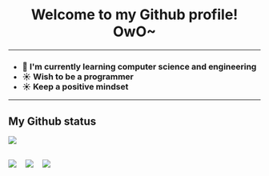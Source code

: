 <h1 align="center">
 Welcome to my Github profile! OwO~
</h1>

---

<h3>
  
- 🌱 I'm currently learning computer science and engineering
- ☀️ Wish to be a programmer
- ☀️ Keep a positive mindset 
</h3>

---

## My Github status
<a href="https://github.com/Aphrosmeteorite/Aphrosmeteorite">
  <img align="center" src="https://github-readme-stats.vercel.app/api?username=Aphrosmeteorite&show_icons=true&theme=tokyonight" />  
</a>
<br><br>

[![](https://img.shields.io/badge/windows-11-292e33c?style=flat-square&logo=windows&logoColor=ffffff)](http://www.w3.org/2000/svg/)&emsp;
![](https://img.shields.io/badge/cplusplus-C%2B%2B?style=flat-square&logo=C%2B%2B&label=C%2B%2B&labelColor=%230000CD&color=%23FFBB00
)&emsp;
![](https://img.shields.io/badge/python-Python?style=flat-square&logo=python&label=python&labelColor=%23FFFFFF&color=%23FFFF00
)
